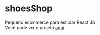 # shoesShop
Pequeno ecommerce para estudar React JS 
<br>
Você pode ver o projeto <a href="https://shoesshop-three.vercel.app/">aqui</a>
